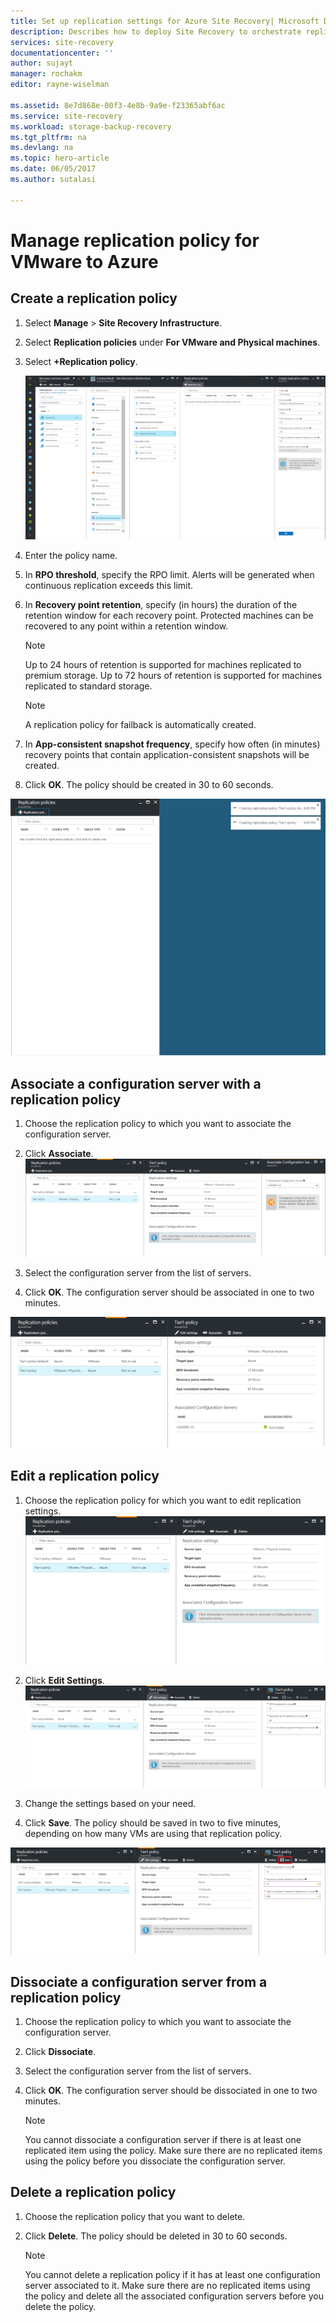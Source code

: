 ```yaml
---
title: Set up replication settings for Azure Site Recovery| Microsoft Docs
description: Describes how to deploy Site Recovery to orchestrate replication, failover, and recovery of Hyper-V VMs in VMM clouds to Azure.
services: site-recovery
documentationcenter: ''
author: sujayt
manager: rochakm
editor: rayne-wiselman

ms.assetid: 8e7d868e-00f3-4e8b-9a9e-f23365abf6ac
ms.service: site-recovery
ms.workload: storage-backup-recovery
ms.tgt_pltfrm: na
ms.devlang: na
ms.topic: hero-article
ms.date: 06/05/2017
ms.author: sutalasi

---
```

# Manage replication policy for VMware to Azure


## Create a replication policy

1. Select **Manage** > **Site Recovery Infrastructure**.
2. Select **Replication policies** under **For VMware and Physical machines**.
3. Select **+Replication policy**.

  	![Create replication policy](./media/site-recovery-setup-replication-settings-vmware/createpolicy.png)

4. Enter the policy name.

5. In **RPO threshold**, specify the RPO limit. Alerts will be generated when continuous replication exceeds this limit.
6. In **Recovery point retention**, specify (in hours) the duration of the retention window for each recovery point. Protected machines can be recovered to any point within a retention window.

	> [!NOTE]
	> Up to 24 hours of retention is supported for machines replicated to premium storage. Up to 72 hours of retention is supported for machines replicated to standard storage.

	> [!NOTE]
	> A replication policy for failback is automatically created.

7. In **App-consistent snapshot frequency**, specify how often (in minutes) recovery points that contain application-consistent snapshots will be created.

8. Click **OK**. The policy should be created in 30 to 60 seconds.

![Replication policy generation](./media/site-recovery-setup-replication-settings-vmware/Creating-Policy.png)

## Associate a configuration server with a replication policy
1. Choose the replication policy to which you want to associate the configuration server.
2. Click **Associate**.
![Associate configuration server](./media/site-recovery-setup-replication-settings-vmware/Associate-CS-1.PNG)

3. Select the configuration server from the list of servers.
4. Click **OK**. The configuration server should be associated in one to two minutes.

![Configuration server association](./media/site-recovery-setup-replication-settings-vmware/Associate-CS-2.png)

## Edit a replication policy
1. Choose the replication policy for which you want to edit replication settings.
![Edit replication policy](./media/site-recovery-setup-replication-settings-vmware/Select-Policy.png)

2. Click **Edit Settings**.
![Edit replication policy settings](./media/site-recovery-setup-replication-settings-vmware/Edit-Policy.png)

3. Change the settings based on your need.
4. Click **Save**. The policy should be saved in two to five minutes, depending on how many VMs are using that replication policy.

![Save replication policy](./media/site-recovery-setup-replication-settings-vmware/Save-Policy.png)

## Dissociate a configuration server from a replication policy
1. Choose the replication policy to which you want to associate the configuration server.
2. Click **Dissociate**.
3. Select the configuration server from the list of servers.
4. Click **OK**. The configuration server should be dissociated in one to two minutes.

	> [!NOTE]
	> You cannot dissociate a configuration server if there is at least one replicated item using the policy. Make sure there are no replicated items using the policy before you dissociate the configuration server.

## Delete a replication policy

1. Choose the replication policy that you want to delete.
2. Click **Delete**. The policy should be deleted in 30 to 60 seconds.

	> [!NOTE]
	> You cannot delete a replication policy if it has at least one configuration server associated to it. Make sure there are no replicated items using the policy and delete all the associated configuration servers before you delete the policy.
